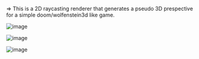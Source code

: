 => This is a 2D raycasting renderer that generates a pseudo 3D prespective for a simple doom/wolfenstein3d like game.

![image](https://github.com/user-attachments/assets/0993d674-ee14-4f20-8d71-537417c1bd07)


![image](https://github.com/user-attachments/assets/9aefe82c-ce9b-483d-a2a5-43c1ac4cefac)


![image](https://github.com/user-attachments/assets/7d2a6071-c891-4d2b-bb94-1cd0e6344bdf)


